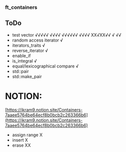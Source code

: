 ### ft_containers

## ToDo 
* test vector √√√√√ √√√√ √√√√√√ √√√√ XX√XX√√ √ √√
* random access iterator √
* iterators_traits √
* reverse_iterator √
* enable_if
* is_integral √
* equal/lexicographical compare √
* std::pair
* std::make_pair


# NOTION:
[https://ikram9.notion.site/Containers-7aaee5764be64ecf8b0bcb2c263366b6](https://ikram9.notion.site/Containers-7aaee5764be64ecf8b0bcb2c263366b6)


* assign range X
* insert X
* erase XX
